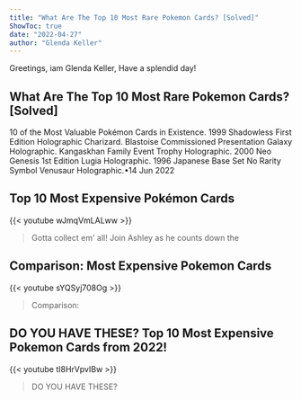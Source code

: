```yaml
---
title: "What Are The Top 10 Most Rare Pokemon Cards? [Solved]"
ShowToc: true 
date: "2022-04-27"
author: "Glenda Keller" 
---
```


Greetings, iam Glenda Keller, Have a splendid day!
## What Are The Top 10 Most Rare Pokemon Cards? [Solved]
10 of the Most Valuable Pokémon Cards in Existence. 
 1999 Shadowless First Edition Holographic Charizard. 
 Blastoise Commissioned Presentation Galaxy Holographic. 
 Kangaskhan Family Event Trophy Holographic. 
 2000 Neo Genesis 1st Edition Lugia Holographic. 
 1996 Japanese Base Set No Rarity Symbol Venusaur Holographic.•14 Jun 2022

## Top 10 Most Expensive Pokémon Cards
{{< youtube wJmqVmLALww >}}
>Gotta collect em' all! Join Ashley as he counts down the 

## Comparison: Most Expensive Pokemon Cards
{{< youtube sYQSyj708Og >}}
>Comparison: 

## DO YOU HAVE THESE? Top 10 Most Expensive Pokemon Cards from 2022!
{{< youtube tI8HrVpvIBw >}}
>DO YOU HAVE THESE? 

